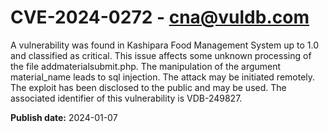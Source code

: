 # CVE-2024-0272 - cna@vuldb.com

A vulnerability was found in Kashipara Food Management System up to 1.0 and classified as critical. This issue affects some unknown processing of the file addmaterialsubmit.php. The manipulation of the argument material_name leads to sql injection. The attack may be initiated remotely. The exploit has been disclosed to the public and may be used. The associated identifier of this vulnerability is VDB-249827.

**Publish date:** 2024-01-07
